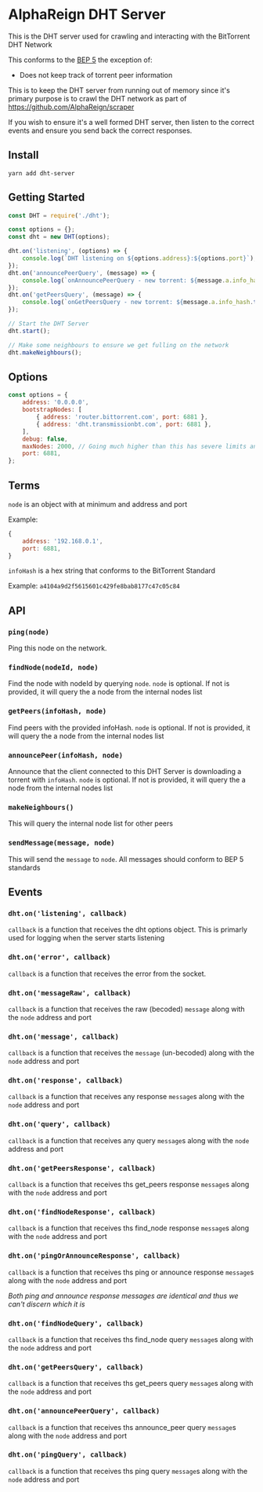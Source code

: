 # AlphaReign DHT Server

This is the DHT server used for crawling and interacting with the BitTorrent DHT Network

This conforms to the [BEP 5](http://www.bittorrent.org/beps/bep_0005.html) the exception of:

-   Does not keep track of torrent peer information

This is to keep the DHT server from running out of memory since it's primary purpose is to crawl the DHT network as part of https://github.com/AlphaReign/scraper

If you wish to ensure it's a well formed DHT server, then listen to the correct events and ensure you send back the correct responses.

## Install

`yarn add dht-server`

## Getting Started

```js
const DHT = require('./dht');

const options = {};
const dht = new DHT(options);

dht.on('listening', (options) => {
	console.log(`DHT listening on ${options.address}:${options.port}`);
});
dht.on('announcePeerQuery', (message) => {
	console.log(`onAnnouncePeerQuery - new torrent: ${message.a.info_hash.toString('hex')}`);
});
dht.on('getPeersQuery', (message) => {
	console.log(`onGetPeersQuery - new torrent: ${message.a.info_hash.toString('hex')}`);
});

// Start the DHT Server
dht.start();

// Make some neighbours to ensure we get fulling on the network
dht.makeNeighbours();
```

## Options

```js
const options = {
	address: '0.0.0.0',
	bootstrapNodes: [
		{ address: 'router.bittorrent.com', port: 6881 },
		{ address: 'dht.transmissionbt.com', port: 6881 },
	],
	debug: false,
	maxNodes: 2000, // Going much higher than this has severe limits and may break stuff
	port: 6881,
};
```

## Terms

`node` is an object with at minimum and address and port

Example:

```js
{
	address: '192.168.0.1',
	port: 6881,
}
```

`infoHash` is a hex string that conforms to the BitTorrent Standard

Example: `a4104a9d2f5615601c429fe8bab8177c47c05c84`

## API

### `ping(node)`

Ping this node on the network.

### `findNode(nodeId, node)`

Find the node with nodeId by querying `node`. `node` is optional. If not is provided, it will query the a node from the internal nodes list

### `getPeers(infoHash, node)`

Find peers with the provided infoHash. `node` is optional. If not is provided, it will query the a node from the internal nodes list

### `announcePeer(infoHash, node)`

Announce that the client connected to this DHT Server is downloading a torrent with `infoHash`. `node` is optional. If not is provided, it will query the a node from the internal nodes list

### `makeNeighbours()`

This will query the internal node list for other peers

### `sendMessage(message, node)`

This will send the `message` to `node`. All messages should conform to BEP 5 standards

## Events

### `dht.on('listening', callback)`

`callback` is a function that receives the dht options object. This is primarly used for logging when the server starts listening

### `dht.on('error', callback)`

`callback` is a function that receives the error from the socket.

### `dht.on('messageRaw', callback)`

`callback` is a function that receives the raw (becoded) `message` along with the `node` address and port

### `dht.on('message', callback)`

`callback` is a function that receives the `message` (un-becoded) along with the `node` address and port

### `dht.on('response', callback)`

`callback` is a function that receives any response `message`s along with the `node` address and port

### `dht.on('query', callback)`

`callback` is a function that receives any query `message`s along with the `node` address and port

### `dht.on('getPeersResponse', callback)`

`callback` is a function that receives ths get_peers response `message`s along with the `node` address and port

### `dht.on('findNodeResponse', callback)`

`callback` is a function that receives ths find_node response `message`s along with the `node` address and port

### `dht.on('pingOrAnnounceResponse', callback)`

`callback` is a function that receives ths ping or announce response `message`s along with the `node` address and port

_Both ping and announce response messages are identical and thus we can't discern which it is_

### `dht.on('findNodeQuery', callback)`

`callback` is a function that receives ths find_node query `message`s along with the `node` address and port

### `dht.on('getPeersQuery', callback)`

`callback` is a function that receives ths get_peers query `message`s along with the `node` address and port

### `dht.on('announcePeerQuery', callback)`

`callback` is a function that receives ths announce_peer query `message`s along with the `node` address and port

### `dht.on('pingQuery', callback)`

`callback` is a function that receives ths ping query `message`s along with the `node` address and port
